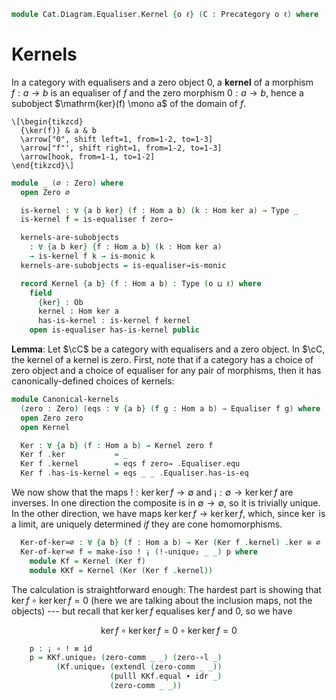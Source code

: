 <!--
```agda
open import Cat.Prelude

import Cat.Diagram.Equaliser
import Cat.Diagram.Zero
```
-->

```agda
module Cat.Diagram.Equaliser.Kernel {o ℓ} (C : Precategory o ℓ) where
```

<!--
```agda
open import Cat.Reasoning C

open Cat.Diagram.Equaliser C
open Cat.Diagram.Zero C
```
-->

# Kernels

In a category with equalisers and a zero object $0$, a **kernel** of a
morphism $f : a \to b$ is an equaliser of $f$ and the zero morphism $0 :
a \to b$, hence a subobject $\mathrm{ker}(f) \mono a$ of the domain of
$f$.

~~~{.quiver .short-15}
\[\begin{tikzcd}
  {\ker(f)} & a & b
  \arrow["0", shift left=1, from=1-2, to=1-3]
  \arrow["f"', shift right=1, from=1-2, to=1-3]
  \arrow[hook, from=1-1, to=1-2]
\end{tikzcd}\]
~~~

```agda
module _ (∅ : Zero) where
  open Zero ∅

  is-kernel : ∀ {a b ker} (f : Hom a b) (k : Hom ker a) → Type _
  is-kernel f = is-equaliser f zero→

  kernels-are-subobjects
    : ∀ {a b ker} {f : Hom a b} (k : Hom ker a)
    → is-kernel f k → is-monic k
  kernels-are-subobjects = is-equaliser→is-monic

  record Kernel {a b} (f : Hom a b) : Type (o ⊔ ℓ) where
    field
      {ker} : Ob
      kernel : Hom ker a
      has-is-kernel : is-kernel f kernel
    open is-equaliser has-is-kernel public
```

**Lemma**: Let $\cC$ be a category with equalisers and a zero object.
In $\cC, the kernel of a kernel is zero. First, note that if a
category has a choice of zero object and a choice of equaliser for any
pair of morphisms, then it has canonically-defined choices of kernels:

```agda
module Canonical-kernels
  (zero : Zero) (eqs : ∀ {a b} (f g : Hom a b) → Equaliser f g) where
  open Zero zero
  open Kernel

  Ker : ∀ {a b} (f : Hom a b) → Kernel zero f
  Ker f .ker           = _
  Ker f .kernel        = eqs f zero→ .Equaliser.equ
  Ker f .has-is-kernel = eqs _ _ .Equaliser.has-is-eq
```

We now show that the maps $! : \ker\ker f \to \emptyset$ and $¡ :
\emptyset \to \ker\ker f$ are inverses. In one direction the composite
is in $\emptyset \to \emptyset$, so it is trivially unique. In the other
direction, we have maps $\ker\ker f \to \ker\ker f$, which, since $\ker$
is a limit, are uniquely determined _if_ they are cone homomorphisms.

```agda
  Ker-of-ker≃∅ : ∀ {a b} (f : Hom a b) → Ker (Ker f .kernel) .ker ≅ ∅
  Ker-of-ker≃∅ f = make-iso ! ¡ (!-unique₂ _ _) p where
    module Kf = Kernel (Ker f)
    module KKf = Kernel (Ker (Ker f .kernel))
```

The calculation is straightforward enough: The hardest part is showing
that $\ker f \circ \ker \ker f = 0$ (here we are talking about the
inclusion maps, not the objects) --- but recall that $\ker \ker f$
equalises $\ker f$ and $0$, so we have

$$
\ker f \circ \ker \ker f =
0 \circ \ker \ker f =
0
$$

```agda
    p : ¡ ∘ ! ≡ id
    p = KKf.unique₂ (zero-comm _ _) (zero-∘l _)
          (Kf.unique₂ (extendl (zero-comm _ _))
                      (pulll KKf.equal ∙ idr _)
                      (zero-comm _ _))
```
